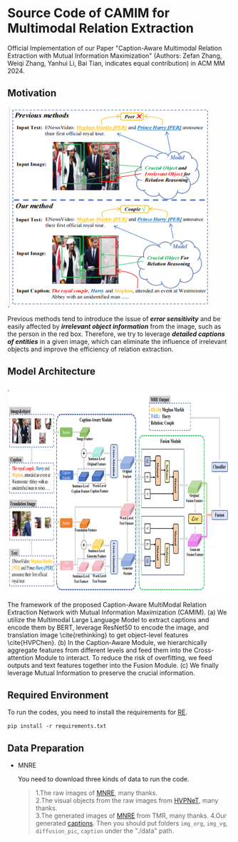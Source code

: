# Source Code of CAMIM for Multimodal Relation Extraction
Official Implementation of our Paper "Caption-Aware Multimodal Relation Extraction with Mutual Information Maximization" (Authors: Zefan Zhang, Weiqi Zhang, Yanhui Li, Bai Tian, indicates equal contribution) in ACM MM 2024.
## Motivation
.<img src="Figure/first.png" width="450" height="450" /> 

Previous methods tend to introduce the issue of ***error sensitivity*** and be easily affected by ***irrelevant object information*** from the image, such as the person in the red box. Therefore, we try to leverage ***detailed captions of entities*** in a given image, which can eliminate the influence of irrelevant objects and improve the efficiency of relation extraction.
## Model Architecture
.<img src="Figure/model.png" width="1800" height="450" /> 

The framework of the proposed Caption-Aware MultiModal Relation Extraction Network with Mutual Information Maximization (CAMIM). (a) We utilize the Multimodal Large Language Model to extract captions and encode them by BERT, leverage ResNet50 to encode the image, and translation image \cite{rethinking} to get object-level features \cite{HVPChen}. (b) In the Caption-Aware Module, we hierarchically aggregate features from different levels and feed them into the Cross-attention Module to interact. To reduce the risk of overfitting, we feed outputs and text features together into the Fusion Module. (c) We finally leverage Mutual Information to preserve the crucial information.

## Required Environment
To run the codes, you need to install the requirements for [RE](requirements.txt).

    pip install -r requirements.txt

## Data Preparation
* MNRE
  
  You need to download three kinds of data to run the code.  
  > 1.The raw images of [MNRE](), many thanks.  
  > 2.The visual objects from the raw images from [HVPNeT](), many thanks.  
  > 3.The generated images of [MNRE]() from TMR, many thanks.
  > 4.Our  generated [captions]().
  Then you should put folders ``img_org``,  ``img_vg``,  ``diffusion_pic``,  ``caption``  under the "./data" path.
